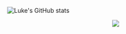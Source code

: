 ![Luke's GitHub stats](https://github-readme-stats.vercel.app/api?username=lbuke&count_private=true&show_icons=true)

<div align="center">
<img src="https://komarev.com/ghpvc/?username=lbuke&&style=flat-square" align="center" />
</div>
